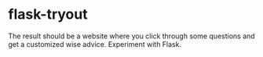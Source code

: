 # flask-tryout
The result should be a website where you click through some questions and get a customized wise advice. Experiment with Flask.
